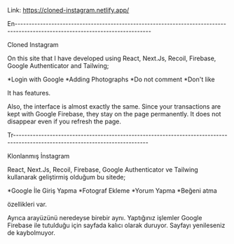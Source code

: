 Link:  https://cloned-instagram.netlify.app/

En------------------------------------------------------------------------------------------------------------------------------

Cloned Instagram

On this site that I have developed using React, Next.Js, Recoil, Firebase, Google Authenticator and Tailwing;

*Login with Google
*Adding Photographs
*Do not comment
*Don't like

It has features.

Also, the interface is almost exactly the same.
Since your transactions are kept with Google Firebase, they stay on the page permanently. It does not disappear even if you refresh the page.

Tr------------------------------------------------------------------------------------------------------------------------------

Klonlanmış İnstagram

React, Next.Js, Recoil, Firebase, Google Authenticator ve Tailwing kullanarak geliştirmiş olduğum bu sitede;

*Google İle Giriş Yapma
*Fotograf Ekleme
*Yorum Yapma
*Beğeni atma

özellikleri var.

Ayrıca arayüzünü neredeyse birebir aynı.
Yaptığınız işlemler Google Firebase ile tutulduğu için sayfada kalıcı olarak duruyor. Sayfayı yenileseniz de kaybolmuyor.
